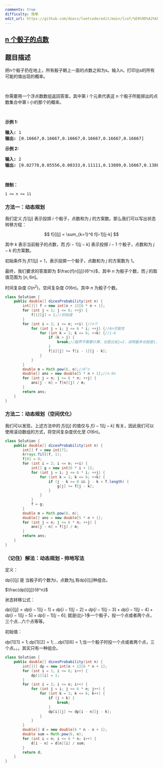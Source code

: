 ```yaml
---
comments: true
difficulty: 简单
edit_url: https://github.com/doocs/leetcode/edit/main/lcof/%E9%9D%A2%E8%AF%95%E9%A2%9860.%20n%E4%B8%AA%E9%AA%B0%E5%AD%90%E7%9A%84%E7%82%B9%E6%95%B0/README.md
---
```


<!-- problem:start -->

## [n 个骰子的点数](https://leetcode.cn/problems/nge-tou-zi-de-dian-shu-lcof/)

## 题目描述

<!-- description:start -->

<p>把n个骰子扔在地上，所有骰子朝上一面的点数之和为s。输入n，打印出s的所有可能的值出现的概率。</p>

<p>&nbsp;</p>

<p>你需要用一个浮点数数组返回答案，其中第 i 个元素代表这 n 个骰子所能掷出的点数集合中第 i 小的那个的概率。</p>

<p>&nbsp;</p>

<p><strong>示例 1:</strong></p>

<pre><strong>输入:</strong> 1
<strong>输出:</strong> [0.16667,0.16667,0.16667,0.16667,0.16667,0.16667]
</pre>

<p><strong>示例&nbsp;2:</strong></p>

<pre><strong>输入:</strong> 2
<strong>输出:</strong> [0.02778,0.05556,0.08333,0.11111,0.13889,0.16667,0.13889,0.11111,0.08333,0.05556,0.02778]</pre>

<p>&nbsp;</p>

<p><strong>限制：</strong></p>

<p><code>1 &lt;= n &lt;= 11</code></p>

<!-- description:end -->

### 方法一：动态规划

我们定义 $f[i][j]$ 表示投掷 $i$ 个骰子，点数和为 $j$ 的方案数。那么我们可以写出状态转移方程：

$$
f[i][j] = \sum_{k=1}^6 f[i-1][j-k]
$$

其中 $k$ 表示当前骰子的点数，而 $f[i-1][j-k]$ 表示投掷 $i-1$ 个骰子，点数和为 $j-k$ 的方案数。

初始条件为 $f[1][j] = 1$，表示投掷一个骰子，点数和为 $j$ 的方案数为 $1$。

最终，我们要求的答案即为 $\frac{f[n][j]}{6^n}$，其中 $n$ 为骰子个数，而 $j$ 的取值范围为 $[n, 6n]$。

时间复杂度 $O(n^2)$，空间复杂度 $O(6n)$。其中 $n$ 为骰子个数。

```java
class Solution {
    public double[] dicesProbability(int n) {
        int[][] f = new int[n + 1][6 * n + 1];
        for (int j = 1; j <= 6; ++j) {
            f[1][j] = 1;//初始值
        }
        for (int i = 2; i <= n; ++i) {//n个
            for (int j = i; j <= 6 * i; ++j) {//6n可能性
                for (int k = 1; k <= 6; ++k) {//1-6
                    if (k > j) {
                        break;//越界不需要计算，也是比如j=2，说明最多也就是1，2
                    }
                    f[i][j] += f[i - 1][j - k];
                }
            }
        }
        double m = Math.pow(6, n);//6^n
        double[] ans = new double[5 * n + 1];//n-6n
        for (int j = n; j <= 6 * n; ++j) {
            ans[j - n] = f[n][j] / m;
        }
        return ans;
    }
}
```

### 方法二：动态规划（空间优化）

我们可以发现，上述方法中的 $f[i][j]$ 的值仅与 $f[i-1][j-k]$ 有关，因此我们可以使用滚动数组的方式，将空间复杂度优化至 $O(6n)$。


```java
class Solution {
    public double[] dicesProbability(int n) {
        int[] f = new int[7];
        Arrays.fill(f, 1);
        f[0] = 0;
        for (int i = 2; i <= n; ++i) {
            int[] g = new int[6 * i + 1];
            for (int j = i; j <= 6 * i; ++j) {
                for (int k = 1; k <= 6; ++k) {
                    if (j - k >= 0 && j - k < f.length) {
                        g[j] += f[j - k];
                    }
                }
            }
            f = g;
        }
        double m = Math.pow(6, n);
        double[] ans = new double[5 * n + 1];
        for (int j = n; j <= 6 * n; ++j) {
            ans[j - n] = f[j] / m;
        }
        return ans;
    }
}
```

### （记住）解法：动态规划 - 帅地写法
<p>定义：</p>

dp[i][j] 是 当骰子的个数为i，点数为j,有dp[i][j]种组合。

$\frac{dp[i][j]}{6^n}$

<p>状态转移公式：</p>

$dp[i][j] = dp[i-1][j-1] + dp[i-1][j-2] + dp[i-1][j-3] + dp[i-1][j-4] + dp[i-1][j-5] + dp[i-1][j-6];$
就是i比i-1多一个骰子，投一个点或者两个点，三个点...六个点等等。

<p>初始值：</p>

$dp[1][1]=1;dp[1][2]=1;...dp[1][6]=1;$当一个骰子时投一个点或者两个点，三个点。。。其实只有一种组合。


````java
class Solution {
    public double[] dicesProbability(int n) {
        int[][] dp = new int[n + 1][6 * n + 1];
        for (int i = 1; i <= 6; i++) {
            dp[1][i] = 1;
        }
        for (int i = 2; i <= n; i++) {
            for (int j = i; j <= 6 * n; j++) {
                for (int k = 1; k <= 6; k++) {
                    if (j < k) {
                        break;
                    }
                    dp[i][j] += dp[i - n][j - k];
                }
            }
        }
        double[] d = new double[6 * n - n + 1];
        double sum = Math.pow(6, n);
        for (int i = n; i <= 6 * n; i++) {
            d[i - n] = d[n][i] / sum;
        }
        return d;
    }
}
````
